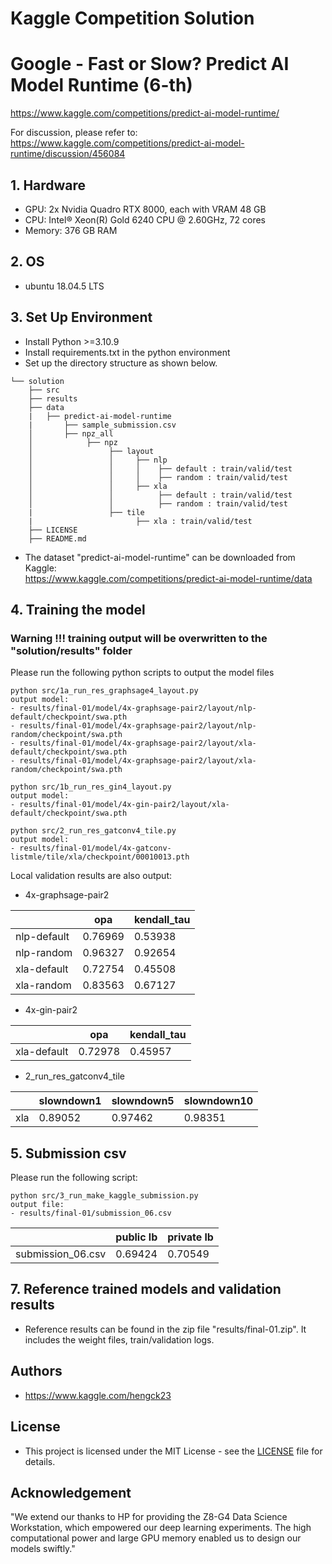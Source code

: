 # Kaggle Competition Solution

# Google - Fast or Slow? Predict AI Model Runtime (6-th)
https://www.kaggle.com/competitions/predict-ai-model-runtime/

For discussion, please refer to:  
https://www.kaggle.com/competitions/predict-ai-model-runtime/discussion/456084


## 1. Hardware  
- GPU: 2x Nvidia Quadro RTX 8000, each with VRAM 48 GB
- CPU: Intel® Xeon(R) Gold 6240 CPU @ 2.60GHz, 72 cores
- Memory: 376 GB RAM

## 2. OS 
- ubuntu 18.04.5 LTS


## 3. Set Up Environment
- Install Python >=3.10.9
- Install requirements.txt in the python environment
- Set up the directory structure as shown below.
``` 
└── solution
    ├── src 
    ├── results
    ├── data
    |   ├── predict-ai-model-runtime
    |       ├── sample_submission.csv
    │       ├── npz_all
    │            ├── npz
    │                 ├── layout 
    │                 │     ├── nlp
    │                 │     │    ├── default : train/valid/test
    │                 │     │    ├── random : train/valid/test
    │                 │     ├── xla
    │                 │          ├── default : train/valid/test
    │                 │          ├── random : train/valid/test
    |                 ├── tile
    |                       ├── xla : train/valid/test      
    ├── LICENSE 
    ├── README.md 
```

- The dataset "predict-ai-model-runtime" can be downloaded from Kaggle:  
https://www.kaggle.com/competitions/predict-ai-model-runtime/data


## 4. Training the model

### Warning !!! training output will be overwritten to the "solution/results" folder
Please run the following python scripts to output the model files

``` 
python src/1a_run_res_graphsage4_layout.py
output model:
- results/final-01/model/4x-graphsage-pair2/layout/nlp-default/checkpoint/swa.pth
- results/final-01/model/4x-graphsage-pair2/layout/nlp-random/checkpoint/swa.pth
- results/final-01/model/4x-graphsage-pair2/layout/xla-default/checkpoint/swa.pth
- results/final-01/model/4x-graphsage-pair2/layout/xla-random/checkpoint/swa.pth

python src/1b_run_res_gin4_layout.py
output model:
- results/final-01/model/4x-gin-pair2/layout/xla-default/checkpoint/swa.pth

python src/2_run_res_gatconv4_tile.py
output model:
- results/final-01/model/4x-gatconv-listmle/tile/xla/checkpoint/00010013.pth
``` 

Local validation results are also output:  
- 4x-graphsage-pair2


|             | opa     | kendall_tau |
|-------------|---------|-------------|
| nlp-default | 0.76969 | 0.53938     |
| nlp-random  | 0.96327 | 0.92654     |
| xla-default | 0.72754 | 0.45508     |
| xla-random  | 0.83563 | 0.67127     |
 
- 4x-gin-pair2  

|             | opa     | kendall_tau |
|-------------|---------|-------------|
| xla-default | 0.72978 | 0.45957     | 

- 2_run_res_gatconv4_tile 

|     | slowndown1 | slowndown5 | slowndown10 |
|-----|------------|------------|-------------|
| xla | 0.89052    | 0.97462    | 0.98351     |


## 5. Submission csv 

Please run the following script:

```
python src/3_run_make_kaggle_submission.py
output file:
- results/final-01/submission_06.csv
```

|                   | public lb | private lb |
|-------------------|-----------|------------|
| submission_06.csv | 0.69424   | 0.70549    |


## 7. Reference trained models and validation results
- Reference results can be found in the zip file "results/final-01.zip". It includes the weight files, train/validation logs.
  

## Authors

- https://www.kaggle.com/hengck23

## License

- This project is licensed under the MIT License - see the [LICENSE](LICENSE) file for details.

## Acknowledgement

"We extend our thanks to HP for providing the Z8-G4 Data Science Workstation, which empowered our deep learning experiments. The high computational power and large GPU memory enabled us to design our models swiftly."
